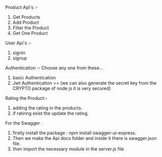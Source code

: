 Product Api's :-
1. Get Products
2. Add Product
3. Filter the Product
4. Get One Product

User Api's :-
1. signin
2. signup

Authentication :-
Choose any one from these...
1. basic Authentication
2. Jwt Authentication ==  (we can also generate the secret key from the CRYPTO package of node js  it is very secured)

Rating the Product:-
1. adding the rating in the products.
2. if ratinng exist the update the rating.

For the Swagger .
1. firstly install the package : npm install swagger-ui-express.
2. Then we make the Api docs folder and inside it there is swagger.json file.
3. then import the necessary module in the server.js file 
